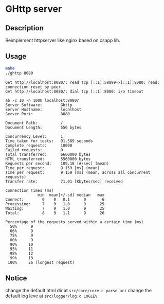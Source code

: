 # GHttp server

## Description

Reimplement httpserver like nginx based on csapp lib.
## Usage

```sh
make
./ghttp 8080
```
```
Get http://localhost:8080/: read tcp [::1]:58899->[::1]:8080: read: connection reset by peer
Get http://localhost:8080/: dial tcp [::1]:8080: i/o timeout

ab -c 10 -n 1000 localhost:8080/
Server Software:        Ghttp
Server Hostname:        localhost
Server Port:            8080

Document Path:          /
Document Length:        556 bytes

Concurrency Level:      1
Time taken for tests:   91.589 seconds
Complete requests:      10000
Failed requests:        0
Total transferred:      6660000 bytes
HTML transferred:       5560000 bytes
Requests per second:    109.18 [#/sec] (mean)
Time per request:       9.159 [ms] (mean)
Time per request:       9.159 [ms] (mean, across all concurrent requests)
Transfer rate:          71.01 [Kbytes/sec] received

Connection Times (ms)
              min  mean[+/-sd] median   max
Connect:        0    0   0.1      0       6
Processing:     7    9   1.0      9      25
Waiting:        7    9   1.0      9      25
Total:          8    9   1.1      9      26

Percentage of the requests served within a certain time (ms)
  50%      9
  66%      9
  75%      9
  80%      9
  90%     10
  95%     11
  98%     12
  99%     13
 100%     26 (longest request)
```

## Notice

change the default html dir at `src/core/core.c parse_uri`
change the default log leve at `src/logger/log.c LOGLEV`
